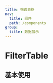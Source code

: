 ```yaml
---
title: 筛选表格
nav:
  title: 组件
  path: /components
group:
  title: 数据展示
---
```


# FilterTable

## 基本使用
